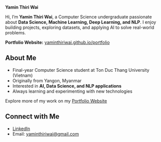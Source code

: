 **Yamin Thiri Wai**

Hi, I’m **Yamin Thiri Wai**, a Computer Science undergraduate passionate about **Data Science, Machine Learning, Deep Learning, and NLP**.
I enjoy building projects, exploring datasets, and applying AI to solve real-world problems.

**Portfolio Website:** [yaminthiriwai.github.io/portfolio](https://yaminthiriwai.github.io/portfolio/)

## About Me

* Final-year Computer Science student at Ton Duc Thang University (Vietnam)
* Originally from Yangon, Myanmar
* Interested in **AI, Data Science, and NLP applications**
* Always learning and experimenting with new technologies

Explore more of my work on my [Portfolio Website](https://yaminthiriwai.github.io/portfolio/)

## Connect with Me

* [LinkedIn](https://www.linkedin.com/in/yamin-thiri-wai/) 
* Email: [yaminthiriwai@gmail.com](mailto:waiyaminthiri12@gmail.com)
